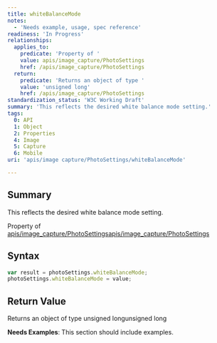 ```yaml
---
title: whiteBalanceMode
notes:
  - 'Needs example, usage, spec reference'
readiness: 'In Progress'
relationships:
  applies_to:
    predicate: 'Property of '
    value: apis/image_capture/PhotoSettings
    href: /apis/image_capture/PhotoSettings
  return:
    predicate: 'Returns an object of type '
    value: 'unsigned long'
    href: /apis/image_capture/PhotoSettings
standardization_status: 'W3C Working Draft'
summary: 'This reflects the desired white balance mode setting.'
tags:
  0: API
  1: Object
  2: Properties
  4: Image
  5: Capture
  6: Mobile
uri: 'apis/image capture/PhotoSettings/whiteBalanceMode'

---
```

## Summary

This reflects the desired white balance mode setting.

Property of [apis/image\_capture/PhotoSettings](/apis/image_capture/PhotoSettings)[apis/image\_capture/PhotoSettings](/apis/image_capture/PhotoSettings)

## Syntax

``` js
var result = photoSettings.whiteBalanceMode;
photoSettings.whiteBalanceMode = value;
```

## Return Value

Returns an object of type unsigned longunsigned long

**Needs Examples**: This section should include examples.

